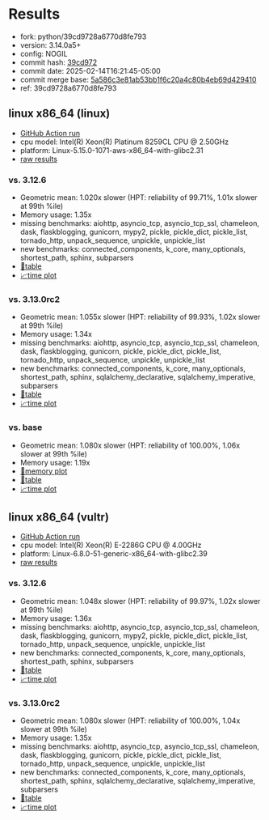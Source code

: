 # Results

- fork: python/39cd9728a6770d8fe793
- version: 3.14.0a5+
- config: NOGIL
- commit hash: [39cd972](https://github.com/python/cpython/commit/39cd972)
- commit date: 2025-02-14T16:21:45-05:00
- commit merge base: [5a586c3e81ab53bb1f6c20a4c80b4eb69d429410](https://github.com/python/cpython/commit/5a586c3e81ab53bb1f6c20a4c80b4eb69d429410)
- ref: 39cd9728a6770d8fe793

## linux x86_64 (linux)

- [GitHub Action run](https://github.com/facebookexperimental/free-threading-benchmarking/actions/runs/13339772335)
- cpu model: Intel(R) Xeon(R) Platinum 8259CL CPU @ 2.50GHz
- platform: Linux-5.15.0-1071-aws-x86_64-with-glibc2.31
- [raw results](bm-20250214-linux-x86_64-python-39cd9728a6770d8fe793-3.14.0a5%2B-39cd972.json)

### vs. 3.12.6

- Geometric mean: 1.020x slower (HPT: reliability of 99.71%, 1.01x slower at 99th %ile)
- Memory usage: 1.35x
- missing benchmarks: aiohttp, asyncio_tcp, asyncio_tcp_ssl, chameleon, dask, flaskblogging, gunicorn, mypy2, pickle, pickle_dict, pickle_list, tornado_http, unpack_sequence, unpickle, unpickle_list
- new benchmarks: connected_components, k_core, many_optionals, shortest_path, sphinx, subparsers
- [📄table](bm-20250214-linux-x86_64-python-39cd9728a6770d8fe793-3.14.0a5%2B-39cd972-vs-3.12.6.md)
- [📈time plot](bm-20250214-linux-x86_64-python-39cd9728a6770d8fe793-3.14.0a5%2B-39cd972-vs-3.12.6.svg)

### vs. 3.13.0rc2

- Geometric mean: 1.055x slower (HPT: reliability of 99.93%, 1.02x slower at 99th %ile)
- Memory usage: 1.34x
- missing benchmarks: aiohttp, asyncio_tcp, asyncio_tcp_ssl, chameleon, dask, flaskblogging, gunicorn, pickle, pickle_dict, pickle_list, tornado_http, unpack_sequence, unpickle, unpickle_list
- new benchmarks: connected_components, k_core, many_optionals, shortest_path, sphinx, sqlalchemy_declarative, sqlalchemy_imperative, subparsers
- [📄table](bm-20250214-linux-x86_64-python-39cd9728a6770d8fe793-3.14.0a5%2B-39cd972-vs-3.13.0rc2.md)
- [📈time plot](bm-20250214-linux-x86_64-python-39cd9728a6770d8fe793-3.14.0a5%2B-39cd972-vs-3.13.0rc2.svg)

### vs. base

- Geometric mean: 1.080x slower (HPT: reliability of 100.00%, 1.06x slower at 99th %ile)
- Memory usage: 1.19x
- [🧠memory plot](bm-20250214-linux-x86_64-python-39cd9728a6770d8fe793-3.14.0a5%2B-39cd972-vs-base-mem.svg)
- [📄table](bm-20250214-linux-x86_64-python-39cd9728a6770d8fe793-3.14.0a5%2B-39cd972-vs-base.md)
- [📈time plot](bm-20250214-linux-x86_64-python-39cd9728a6770d8fe793-3.14.0a5%2B-39cd972-vs-base.svg)

## linux x86_64 (vultr)

- [GitHub Action run](https://github.com/facebookexperimental/free-threading-benchmarking/actions/runs/13338001011)
- cpu model: Intel(R) Xeon(R) E-2286G CPU @ 4.00GHz
- platform: Linux-6.8.0-51-generic-x86_64-with-glibc2.39
- [raw results](bm-20250214-vultr-x86_64-python-39cd9728a6770d8fe793-3.14.0a5%2B-39cd972.json)

### vs. 3.12.6

- Geometric mean: 1.048x slower (HPT: reliability of 99.97%, 1.02x slower at 99th %ile)
- Memory usage: 1.36x
- missing benchmarks: aiohttp, asyncio_tcp, asyncio_tcp_ssl, chameleon, dask, flaskblogging, gunicorn, mypy2, pickle, pickle_dict, pickle_list, tornado_http, unpack_sequence, unpickle, unpickle_list
- new benchmarks: connected_components, k_core, many_optionals, shortest_path, sphinx, subparsers
- [📄table](bm-20250214-vultr-x86_64-python-39cd9728a6770d8fe793-3.14.0a5%2B-39cd972-vs-3.12.6.md)
- [📈time plot](bm-20250214-vultr-x86_64-python-39cd9728a6770d8fe793-3.14.0a5%2B-39cd972-vs-3.12.6.svg)

### vs. 3.13.0rc2

- Geometric mean: 1.080x slower (HPT: reliability of 100.00%, 1.04x slower at 99th %ile)
- Memory usage: 1.35x
- missing benchmarks: aiohttp, asyncio_tcp, asyncio_tcp_ssl, chameleon, dask, flaskblogging, gunicorn, pickle, pickle_dict, pickle_list, tornado_http, unpack_sequence, unpickle, unpickle_list
- new benchmarks: connected_components, k_core, many_optionals, shortest_path, sphinx, sqlalchemy_declarative, sqlalchemy_imperative, subparsers
- [📄table](bm-20250214-vultr-x86_64-python-39cd9728a6770d8fe793-3.14.0a5%2B-39cd972-vs-3.13.0rc2.md)
- [📈time plot](bm-20250214-vultr-x86_64-python-39cd9728a6770d8fe793-3.14.0a5%2B-39cd972-vs-3.13.0rc2.svg)

